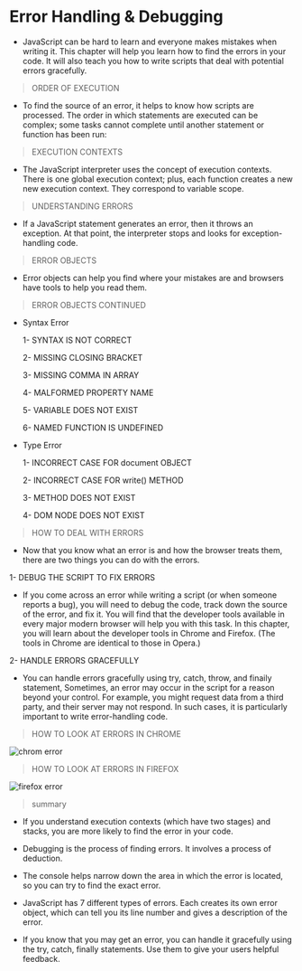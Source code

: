 # Error Handling & Debugging

- JavaScript can be hard to learn and everyone makes
  mistakes when writing it. This chapter will help you learn
  how to find the errors in your code. It will also teach you how
  to write scripts that deal with potential errors gracefully.

> ORDER OF EXECUTION

- To find the source of an error, it helps to know how scripts are processed.
  The order in which statements are executed can be complex; some tasks
  cannot complete until another statement or function has been run:

> EXECUTION CONTEXTS

- The JavaScript interpreter uses the concept of execution contexts.
  There is one global execution context; plus, each function creates a new
  new execution context. They correspond to variable scope.

> UNDERSTANDING ERRORS

- If a JavaScript statement generates an error, then it throws an exception.
  At that point, the interpreter stops and looks for exception-handling code.

> ERROR OBJECTS

- Error objects can help you find where your mistakes are
  and browsers have tools to help you read them.

> ERROR OBJECTS CONTINUED

- Syntax Error

  1- SYNTAX IS NOT CORRECT

  2- MISSING CLOSING BRACKET

  3- MISSING COMMA IN ARRAY

  4- MALFORMED PROPERTY NAME

  5- VARIABLE DOES NOT EXIST

  6- NAMED FUNCTION IS UNDEFINED

- Type Error

  1- INCORRECT CASE FOR document OBJECT

  2- INCORRECT CASE FOR write() METHOD

  3- METHOD DOES NOT EXIST

  4- DOM NODE DOES NOT EXIST

> HOW TO DEAL WITH ERRORS

- Now that you know what an error is and how the browser treats them,
  there are two things you can do with the errors.

1- DEBUG THE SCRIPT TO FIX ERRORS

- If you come across an error while writing a script
  (or when someone reports a bug), you will need to
  debug the code, track down the source of the error,
  and fix it.
  You will find that the developer tools available in
  every major modern browser will help you with
  this task. In this chapter, you will learn about the
  developer tools in Chrome and Firefox. (The tools in
  Chrome are identical to those in Opera.)

2- HANDLE ERRORS GRACEFULLY

- You can handle errors gracefully using try, catch,
  throw, and finaily statement,
  Sometimes, an error may occur in the script for a
  reason beyond your control. For example, you might
  request data from a third party, and their server
  may not respond. In such cases, it is particularly
  important to write error-handling code.

> HOW TO LOOK AT ERRORS IN CHROME

![chrom error](https://developer-chrome-com.imgix.net/image/admin/lMl9U6EJBQDLBVYKbxX9.png?auto=format)

> HOW TO LOOK AT ERRORS IN FIREFOX

![firefox error](https://i2.wp.com/wordpress.org/support/files/2020/07/firefox-webconsole.png?resize=1024%2C607&ssl=1)

>summary

- If you understand execution contexts (which have two
  stages) and stacks, you are more likely to find the error
  in your code.

- Debugging is the process of finding errors. It involves a
process of deduction.

- The console helps narrow down the area in which the
error is located, so you can try to find the exact error.

- JavaScript has 7 different types of errors. Each creates
its own error object, which can tell you its line number
and gives a description of the error.

- If you know that you may get an error, you can handle
it gracefully using the try, catch, finally statements.
Use them to give your users helpful feedback.
